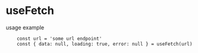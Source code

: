 # useFetch

usage example

```
    const url = 'some url endpoint'
    const { data: null, loading: true, error: null } = useFetch(url)

```

